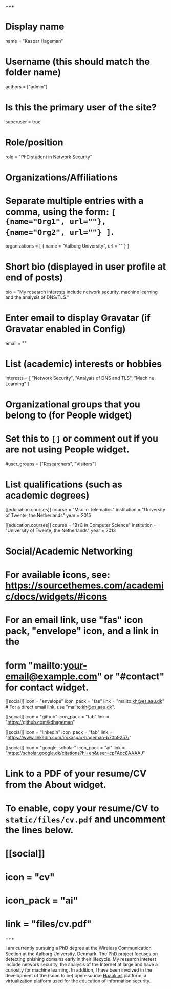 +++
# Display name
name = "Kaspar Hageman"

# Username (this should match the folder name)
authors = ["admin"]

# Is this the primary user of the site?
superuser = true

# Role/position
role = "PhD student in Network Security"

# Organizations/Affiliations
#   Separate multiple entries with a comma, using the form: `[ {name="Org1", url=""}, {name="Org2", url=""} ]`.
organizations = [ { name = "Aalborg University", url = "" } ]

# Short bio (displayed in user profile at end of posts)
bio = "My research interests include network security, machine learning and the analysis of DNS/TLS."

# Enter email to display Gravatar (if Gravatar enabled in Config)
email = ""

# List (academic) interests or hobbies
interests = [
  "Network Security",
  "Analysis of DNS and TLS",
  "Machine Learning"
]

# Organizational groups that you belong to (for People widget)
#   Set this to `[]` or comment out if you are not using People widget.
#user_groups = ["Researchers", "Visitors"]

# List qualifications (such as academic degrees)
[[education.courses]]
  course = "Msc in Telematics"
  institution = "University of Twente, the Netherlands"
  year = 2015

[[education.courses]]
  course = "BsC in Computer Science"
  institution = "University of Twente, the Netherlands"
  year = 2013

# Social/Academic Networking
# For available icons, see: https://sourcethemes.com/academic/docs/widgets/#icons
#   For an email link, use "fas" icon pack, "envelope" icon, and a link in the
#   form "mailto:your-email@example.com" or "#contact" for contact widget.

[[social]]
  icon = "envelope"
  icon_pack = "fas"
  link = "mailto:kh@es.aau.dk"  # For a direct email link, use "mailto:kh@es.aau.dk".

[[social]]
  icon = "github"
  icon_pack = "fab"
  link = "https://github.com/kdhageman"
  
[[social]]
  icon = "linkedin"
  icon_pack = "fab"
  link = "https://www.linkedin.com/in/kaspar-hageman-b70b9257/"
  
[[social]]
  icon = "google-scholar"
  icon_pack = "ai"
  link = "https://scholar.google.dk/citations?hl=en&user=cpFAdc8AAAAJ"

# Link to a PDF of your resume/CV from the About widget.
# To enable, copy your resume/CV to `static/files/cv.pdf` and uncomment the lines below.
# [[social]]
#   icon = "cv"
#   icon_pack = "ai"
#   link = "files/cv.pdf"

+++

I am currently pursuing a PhD degree at the Wireless Communication Section at the Aalborg University, Denmark.
The PhD project focuses on detecting phishing domains early in their lifecycle.
My research interest include network security, the analysis of the Internet at large and have a curiosity for machine learning.
In addition, I have been involved in the development of the (soon to be) open-source [Haaukins](https://github.com/aau-network-security/haaukins) platform, a virtualization platform used for the education of information security. 


